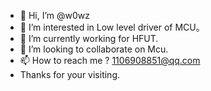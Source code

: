 - 👋 Hi, I’m @w0wz
- 👀 I’m interested in Low level driver of MCU。
- 🌱 I’m currently working for HFUT.
- 💞️ I’m looking to collaborate on Mcu.
- 📫 How to reach me ? 1106908851@qq.com 
- Thanks for your visiting.

<!---
w0wz/w0wz is a ✨ special ✨ repository because its `README.md` (this file) appears on your GitHub profile.
You can click the Preview link to take a look at your changes.
--->
